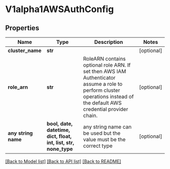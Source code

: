 # V1alpha1AWSAuthConfig


## Properties
Name | Type | Description | Notes
------------ | ------------- | ------------- | -------------
**cluster_name** | **str** |  | [optional] 
**role_arn** | **str** | RoleARN contains optional role ARN. If set then AWS IAM Authenticator assume a role to perform cluster operations instead of the default AWS credential provider chain. | [optional] 
**any string name** | **bool, date, datetime, dict, float, int, list, str, none_type** | any string name can be used but the value must be the correct type | [optional]

[[Back to Model list]](../README.md#documentation-for-models) [[Back to API list]](../README.md#documentation-for-api-endpoints) [[Back to README]](../README.md)


